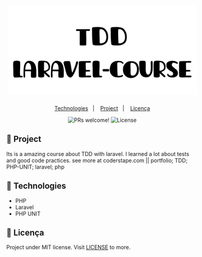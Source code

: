 <h1 align="center">
    <img alt="TDD Laravel Course" title="TDD laravel Course" src=".github/logo.svg" />
</h1>

<p align="center">
  <a href="#-technologies">Technologies</a>&nbsp;&nbsp;&nbsp;|&nbsp;&nbsp;&nbsp;
  <a href="#-project">Project</a>&nbsp;&nbsp;&nbsp;|&nbsp;&nbsp;&nbsp;
  <a href="#memo-licença">Licença</a>
</p>

<p align="center">
 <img src="https://img.shields.io/static/v1?label=PRs&message=welcome&color=15C3D6&labelColor=000000" alt="PRs welcome!" />

<img alt="License" src="https://img.shields.io/static/v1?label=license&message=MIT&color=15C3D6&labelColor=000000">
</p>

## 🔖 Project

Its is a amazing course about TDD with laravel. I learned a lot about tests and good code practices. see more at coderstape.com  || portfolio; TDD; PHP-UNIT; laravel; php 

## 🚀 Technologies

- PHP
- Laravel
- PHP UNIT

## :memo: Licença

Project under MIT license. Visit [LICENSE](LICENSE.md) to more.
